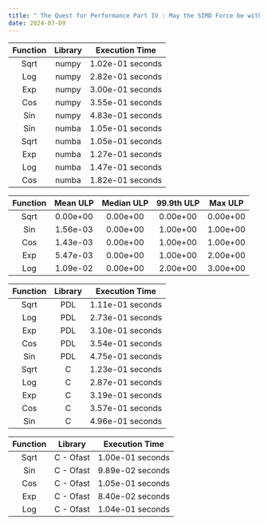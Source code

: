 ```yaml
---
title: " The Quest for Performance Part IV : May the SIMD Force be with you "
date: 2024-07-09
---
```


|Function|Library|Execution Time    |
|:------:|:-----:|:----------------:|
|   Sqrt | numpy |  1.02e-01 seconds|
|    Log | numpy |  2.82e-01 seconds|
|    Exp | numpy |  3.00e-01 seconds|
|    Cos | numpy |  3.55e-01 seconds|
|    Sin | numpy |  4.83e-01 seconds|
|    Sin | numba |  1.05e-01 seconds|
|   Sqrt | numba |  1.05e-01 seconds|
|    Exp | numba |  1.27e-01 seconds|
|    Log | numba |  1.47e-01 seconds|
|    Cos | numba |  1.82e-01 seconds|

|Function|Mean ULP   | Median ULP | 99.9th ULP |Max ULP |
|:------:|:----------------:|:----------------:|:----------------:|:----------------:|
|Sqrt| 0.00e+00|0.00e+00|0.00e+00|0.00e+00
|Sin| 1.56e-03|0.00e+00|1.00e+00|1.00e+00
|Cos| 1.43e-03|0.00e+00|1.00e+00|1.00e+00
|Exp| 5.47e-03|0.00e+00|1.00e+00|2.00e+00
|Log| 1.09e-02|0.00e+00|2.00e+00|3.00e+00

|Function|Library|Execution Time    |
|:------:|:-----:|:----------------:|
|     Sqrt | PDL | 1.11e-01 seconds|
|     Log  | PDL | 2.73e-01 seconds|
|     Exp  | PDL | 3.10e-01 seconds|
|     Cos  | PDL | 3.54e-01 seconds|
|     Sin  | PDL | 4.75e-01 seconds|
|Sqrt | C | 1.23e-01 seconds|
|Log | C | 2.87e-01 seconds|
|Exp | C | 3.19e-01 seconds|
|Cos | C | 3.57e-01 seconds|
|Sin | C | 4.96e-01 seconds|

|Function|Library|Execution Time    |
|:------:|:-----:|:----------------:|
|Sqrt | C - Ofast| 1.00e-01 seconds|
|Sin | C - Ofast| 9.89e-02 seconds|
|Cos | C - Ofast| 1.05e-01 seconds|
|Exp | C - Ofast| 8.40e-02 seconds|
|Log | C - Ofast| 1.04e-01 seconds|


